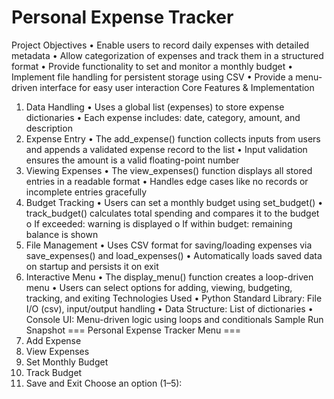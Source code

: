 # Personal Expense Tracker 
Project Objectives 
• Enable users to record daily expenses with detailed metadata 
• Allow categorization of expenses and track them in a structured format 
• Provide functionality to set and monitor a monthly budget 
• Implement file handling for persistent storage using CSV 
• Provide a menu-driven interface for easy user interaction 
Core Features & Implementation 
1. Data Handling 
• Uses a global list (expenses) to store expense dictionaries 
• Each expense includes: date, category, amount, and description 
2. Expense Entry 
• The add_expense() function collects inputs from users and appends a validated expense 
record to the list 
• Input validation ensures the amount is a valid floating-point number 
3. Viewing Expenses 
• The view_expenses() function displays all stored entries in a readable format 
• Handles edge cases like no records or incomplete entries gracefully 
4. Budget Tracking 
• Users can set a monthly budget using set_budget() 
• track_budget() calculates total spending and compares it to the budget  
o If exceeded: warning is displayed 
o If within budget: remaining balance is shown 
5. File Management 
• Uses CSV format for saving/loading expenses via save_expenses() and load_expenses() 
• Automatically loads saved data on startup and persists it on exit 
6. Interactive Menu 
• The display_menu() function creates a loop-driven menu 
• Users can select options for adding, viewing, budgeting, tracking, and exiting 
Technologies Used 
• Python Standard Library: File I/O (csv), input/output handling 
• Data Structure: List of dictionaries 
• Console UI: Menu-driven logic using loops and conditionals 
Sample Run Snapshot 
=== Personal Expense Tracker Menu === 
1. Add Expense 
2. View Expenses 
3. Set Monthly Budget 
4. Track Budget 
5. Save and Exit 
Choose an option (1–5): 
